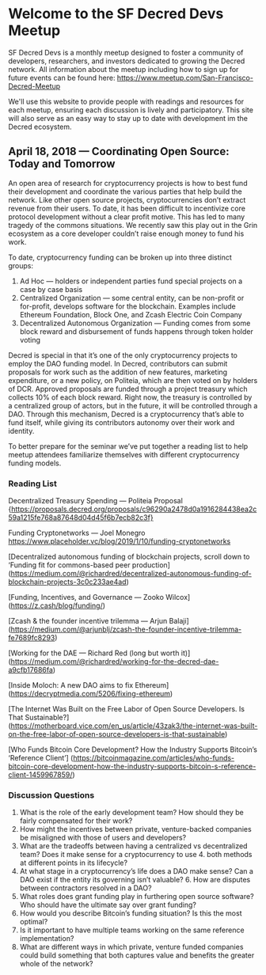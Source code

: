 # Welcome to the SF Decred Devs Meetup

SF Decred Devs is a monthly meetup designed to foster a community of developers, researchers, and investors dedicated to growing the Decred network. All information about the meetup including how to sign up for future events can be found here: https://www.meetup.com/San-Francisco-Decred-Meetup  

We'll use this website to provide people with readings and resources for each meetup, ensuring each discussion is lively and participatory. This site will also serve as an easy way to stay up to date with development im the Decred ecosystem.

## April 18, 2018 — Coordinating Open Source: Today and Tomorrow

An open area of research for cryptocurrency projects is how to best fund their development and coordinate the various parties that help build the network. Like other open source projects, cryptocurrencies don’t extract revenue from their users. To date, it has been difficult to incentivize core protocol development without a clear profit motive. This has led to many tragedy of the commons situations. We recently saw this play out in the Grin ecosystem as a core developer couldn’t raise enough money to fund his work.

To date, cryptocurrency funding can be broken up into three distinct groups:
1. Ad Hoc — holders or independent parties fund special projects on a case by case basis
2. Centralized Organization — some central entity, can be non-profit or for-profit, develops software for the blockchain. Examples include Ethereum Foundation, Block One, and Zcash Electric Coin Company
3. Decentralized Autonomous Organization — Funding comes from some block reward and disbursement of funds happens through token holder voting

Decred is special in that it’s one of the only cryptocurrency projects to employ the DAO funding model. In Decred, contributors can submit proposals for work such as the addition of new features, marketing expenditure, or a new policy, on Politeia, which are then voted on by holders of DCR. Approved proposals are funded through a project treasury which collects 10% of each block reward. Right now, the treasury is controlled by a centralized group of actors, but in the future, it will be controlled through a DAO. Through this mechanism, Decred is a cryptocurrency that’s able to fund itself, while giving its contributors autonomy over their work and identity. 

To better prepare for the seminar we’ve put together a reading list to help meetup attendees familiarize themselves with different cryptocurrency funding models.

### Reading List

Decentralized Treasury Spending — Politeia Proposal {https://proposals.decred.org/proposals/c96290a2478d0a1916284438ea2c59a1215fe768a87648d04d45f6b7ecb82c3f}

Funding Cryptonetworks — Joel Monegro
https://www.placeholder.vc/blog/2019/1/10/funding-cryptonetworks

[Decentralized autonomous funding of blockchain projects, scroll down to ‘Funding fit for commons-based peer production]
(https://medium.com/@richardred/decentralized-autonomous-funding-of-blockchain-projects-3c0c233ae4ad)

[Funding, Incentives, and Governance — Zooko Wilcox]
(https://z.cash/blog/funding/)

[Zcash & the founder incentive trilemma — Arjun Balaji]
(https://medium.com/@arjunblj/zcash-the-founder-incentive-trilemma-fe7689fc8293)

[Working for the DAE — Richard Red (long but worth it)]
(https://medium.com/@richardred/working-for-the-decred-dae-a9cfb17686fa)

[Inside Moloch: A new DAO aims to fix Ethereum]
(https://decryptmedia.com/5206/fixing-ethereum)

[The Internet Was Built on the Free Labor of Open Source Developers. Is That Sustainable?]
(https://motherboard.vice.com/en_us/article/43zak3/the-internet-was-built-on-the-free-labor-of-open-source-developers-is-that-sustainable)

[Who Funds Bitcoin Core Development? How the Industry Supports Bitcoin’s ‘Reference Client’]
(https://bitcoinmagazine.com/articles/who-funds-bitcoin-core-development-how-the-industry-supports-bitcoin-s-reference-client-1459967859/)

### Discussion Questions

1. What is the role of the early development team? How should they be fairly compensated for their work? 
2. How might the incentives between private, venture-backed companies be misaligned with those of users and developers?
3. What are the tradeoffs between having a centralized vs decentralized team? Does it make sense for a cryptocurrency to use 4. both methods at different points in its lifecycle?
5. At what stage in a cryptocurrency’s life does a DAO make sense? Can a DAO exist if the entity its governing isn’t valuable? 6. How are disputes between contractors resolved in a DAO?
7. What roles does grant funding play in furthering open source software? Who should have the ultimate say over grant funding?
8. How would you describe Bitcoin’s funding situation? Is this the most optimal?
9. Is it important to have multiple teams working on the same reference implementation?
10. What are different ways in which private, venture funded companies could build something that both captures value and benefits the greater whole of the network?


